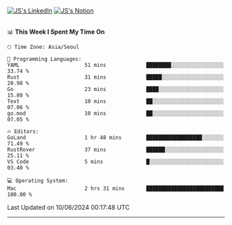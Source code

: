 
[![JS's LinkedIn](https://img.shields.io/badge/LinkedIn-blue?style=for-the-badge&logo=linkedin)](https://www.linkedin.com/in/jaeseung-lee-5a2a32139/) 
[![JS's Notion](https://img.shields.io/badge/Notion-black?style=for-the-badge&logo=notion)](https://bit.ly/ljswiki1) <br><br>
<!-- ![JS's GitHub stats](https://github-readme-stats-lemon-five.vercel.app/api?username=tkxkd0159&hide=contribs,prs,stars,issues&show_icons=true&theme=react&include_all_commits=true)   -->
<!-- ![Top Langs](https://github-readme-stats-lemon-five.vercel.app/api/top-langs/?username=tkxkd0159&layout=compact&hide=jupyter%20notebook,scss,html,css&langs_count=10)  -->


<!--START_SECTION:waka-->
📊 **This Week I Spent My Time On** 

```text
🕑︎ Time Zone: Asia/Seoul

💬 Programming Languages: 
YAML                     51 mins             ████████░░░░░░░░░░░░░░░░░   33.74 % 
Rust                     31 mins             █████░░░░░░░░░░░░░░░░░░░░   20.98 % 
Go                       23 mins             ████░░░░░░░░░░░░░░░░░░░░░   15.80 % 
Text                     10 mins             ██░░░░░░░░░░░░░░░░░░░░░░░   07.06 % 
go.mod                   10 mins             ██░░░░░░░░░░░░░░░░░░░░░░░   07.05 % 

🔥 Editors: 
GoLand                   1 hr 48 mins        ██████████████████░░░░░░░   71.49 % 
RustRover                37 mins             ██████░░░░░░░░░░░░░░░░░░░   25.11 % 
VS Code                  5 mins              █░░░░░░░░░░░░░░░░░░░░░░░░   03.40 % 

💻 Operating System: 
Mac                      2 hrs 31 mins       █████████████████████████   100.00 % 
```


 Last Updated on 10/06/2024 00:17:48 UTC
<!--END_SECTION:waka-->

---
<!---
<a href="https://github.com/tkxkd0159/books">
  <img align="center" src="https://github-readme-stats-lemon-five.vercel.app/api/pin/?username=tkxkd0159&repo=books&theme=react" />
</a>
-->

<!---
- 🔭 I’m currently working on ...
- 🌱 I’m currently learning blockchain and distributed network
- 👯 I’m looking to collaborate on ...
- 🤔 I’m looking for help with ...
- 💬 Ask me about ...
- 📫 How to reach me: ...
- 😄 Pronouns: ...
- ⚡ Fun fact: ...
-->
